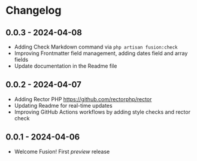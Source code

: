 # Changelog

## 0.0.3 - 2024-04-08
- Adding Check Markdown command via `php artisan fusion:check`
- Improving Frontmatter field management, adding dates field and array fields
- Update documentation in the Readme file

## 0.0.2 - 2024-04-07
- Adding Rector PHP https://github.com/rectorphp/rector
- Updating Readme for real-time updates
- Improving GitHub Actions workflows by adding style checks and rector check

## 0.0.1 - 2024-04-06

- Welcome Fusion! First *preview* release
